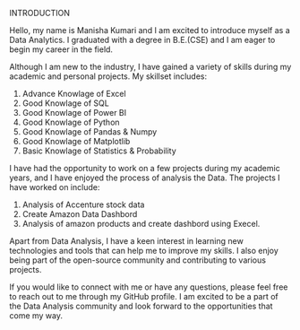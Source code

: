 INTRODUCTION

Hello, my name is Manisha Kumari and I am excited to introduce myself as a Data Analytics. I  graduated with a degree in B.E.(CSE) and I am eager to begin my career in the field.

Although I am new to the industry, I have gained a variety of skills during my academic and personal projects. My skillset includes:
1. Advance Knowlage of Excel
2. Good Knowlage of SQL
3. Good Knowlage of Power BI
4. Good Knowlage of Python
5. Good Knowlage of Pandas & Numpy
6. Good Knowlage of Matplotlib
7. Basic Knowlage of Statistics & Probability

I have had the opportunity to work on a few projects during my academic years, and I have enjoyed the process of analysis the Data. The projects I have worked on include:

1. Analysis of Accenture stock data 
2. Create Amazon Data Dashbord
3. Analysis of amazon products and create dashbord using Execel. 

Apart from Data Analysis, I have a keen interest in learning new technologies and tools that can help me to improve my skills. I also enjoy being part of the open-source community and contributing to various projects.

If you would like to connect with me or have any questions, please feel free to reach out to me through my GitHub profile. I am excited to be a part of the Data Analysis community and look forward to the opportunities that come my way.
